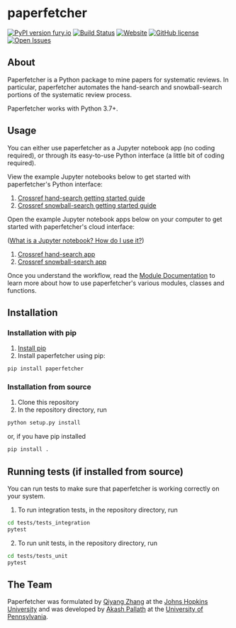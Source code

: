 # paperfetcher

[![PyPI version fury.io](https://badge.fury.io/py/paperfetcher.svg)](https://pypi.python.org/pypi/paperfetcher/)
[![Build Status](https://img.shields.io/endpoint.svg?url=https%3A%2F%2Factions-badge.atrox.dev%2Fpaperfetcher%2Fpaperfetcher%2Fbadge&style=flat)](https://actions-badge.atrox.dev/paperfetcher/paperfetcher/goto)
[![Website](https://img.shields.io/website?label=docs&url=https%3A%2F%2Fimg.shields.io%2Fwebsite%2Fhttps%2Fpaperfetcher.github.io%2Fpaperfetcher)](https://paperfetcher.github.io/paperfetcher)
[![GitHub license](https://badgen.net/github/license/paperfetcher/paperfetcher)](https://github.com/paperfetcher/paperfetcher/blob/master/LICENSE)
[![Open Issues](https://img.shields.io/github/issues-raw/paperfetcher/paperfetcher)](https://github.com/paperfetcher/paperfetcher/issues)

## About

Paperfetcher is a Python package to mine papers for systematic reviews. In particular, paperfetcher automates the hand-search and snowball-search portions of the systematic review process.

Paperfetcher works with Python 3.7+.

## Usage

You can either use paperfetcher as a Jupyter notebook app (no coding required), or through its easy-to-use Python interface (a little bit of coding required).

View the example Jupyter notebooks below to get started with paperfetcher's Python interface:

1. [Crossref hand-search getting started guide](https://nbviewer.jupyter.org/github/paperfetcher/paperfetcher/blob/master/examples/Crossref_hand_search.ipynb)
2. [Crossref snowball-search getting started guide](https://nbviewer.jupyter.org/github/paperfetcher/paperfetcher/blob/master/examples/Crossref_snowball_search.ipynb)

Open the example Jupyter notebook apps below on your computer to get started with paperfetcher's cloud interface:

([What is a Jupyter notebook? How do I use it?](https://jupyter-notebook-beginner-guide.readthedocs.io/en/latest/))

1. [Crossref hand-search app](https://github.com/paperfetcher/paperfetcher/blob/master/examples/Crossref_hand_search_nbutils.ipynb)
2. [Crossref snowball-search app](https://github.com/paperfetcher/paperfetcher/blob/master/examples/Crossref_snowball_search_nbutils.ipynb)

Once you understand the workflow, read the [Module Documentation](https://paperfetcher.github.io/paperfetcher/paperfetcher.html) to
learn more about how to use paperfetcher's various modules, classes and functions.

## Installation

### Installation with pip

1. [Install pip](https://pip.pypa.io/en/stable/installation/)
2. Install paperfetcher using pip:
```sh
pip install paperfetcher
```

### Installation from source

1. Clone this repository
2. In the repository directory, run
```sh
python setup.py install
```
or, if you have pip installed
```sh
pip install .
```

## Running tests (if installed from source)

You can run tests to make sure that paperfetcher is working correctly on your system.

1. To run integration tests, in the repository directory, run
```sh
cd tests/tests_integration
pytest
```

2. To run unit tests, in the repository directory, run
```sh
cd tests/tests_unit
pytest
```

## The Team

Paperfetcher was formulated by [Qiyang Zhang](https://qiyangzh.github.io) at the [Johns Hopkins University](https://www.jhu.edu) and was developed by [Akash Pallath](https://apallath.github.io) at the [University of Pennsylvania](https://www.upenn.edu).
